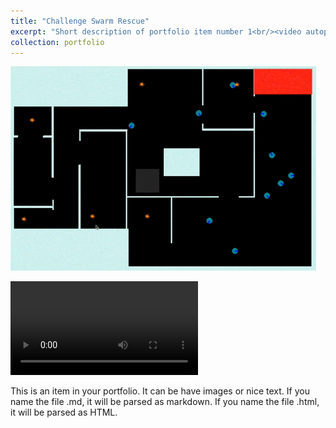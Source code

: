 ```yaml
---
title: "Challenge Swarm Rescue"
excerpt: "Short description of portfolio item number 1<br/><video autoplay loop src="/images/projects/challenge_swarm_rescue/debug.mp4">"
collection: portfolio
---
```


![name](/images/projects/challenge_swarm_rescue/swarm_rescue_play.gif)

<video autoplay loop src="/images/projects/challenge_swarm_rescue/debug.mp4"></video>

This is an item in your portfolio. It can be have images or nice text. If you name the file .md, it will be parsed as markdown. If you name the file .html, it will be parsed as HTML. 
